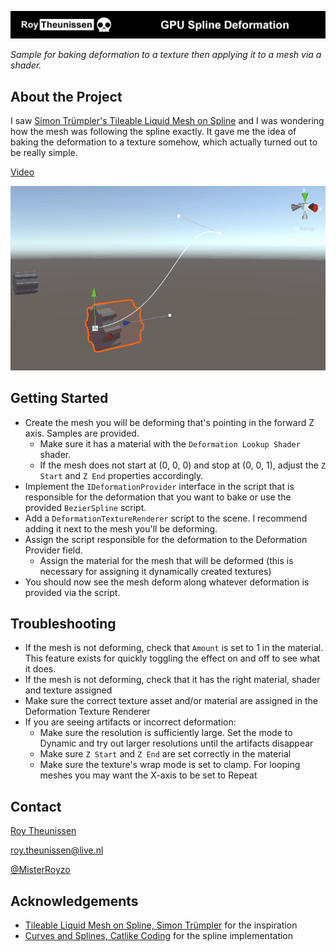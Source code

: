 
[![Roy Theunissen](Readme/GithubHeader.jpg)](http://roytheunissen.com)

_Sample for baking deformation to a texture then applying it to a mesh via a shader._

## About the Project

I saw [Simon Trümpler's Tileable Liquid Mesh on Spline](https://www.artstation.com/artwork/BmN5G6) and I was wondering how the mesh was following the spline exactly. It gave me the idea of baking the deformation to a texture somehow, which actually turned out to be really simple.

[Video](https://youtu.be/bfY7kJfgMuc)

![Example](Readme/Example.gif)

## Getting Started

- Create the mesh you will be deforming that's pointing in the forward Z axis. Samples are provided.
  - Make sure it has a material with the `Deformation Lookup Shader` shader.
  - If the mesh does not start at (0, 0, 0) and stop at (0, 0, 1), adjust the `Z Start` and `Z End` properties accordingly.
- Implement the `IDeformationProvider` interface in the script that is responsible for the deformation that you want to bake or use the provided `BezierSpline` script.
- Add a `DeformationTextureRenderer` script to the scene. I recommend adding it next to the mesh you'll be deforming.
- Assign the script responsible for the deformation to the Deformation Provider field.
  - Assign the material for the mesh that will be deformed (this is necessary for assigning it dynamically created textures)
- You should now see the mesh deform along whatever deformation is provided via the script.

## Troubleshooting
- If the mesh is not deforming, check that `Amount` is set to 1 in the material. This feature exists for quickly toggling the effect on and off to see what it does.
- If the mesh is not deforming, check that it has the right material, shader and texture assigned
- Make sure the correct texture asset and/or material are assigned in the Deformation Texture Renderer
- If you are seeing artifacts or incorrect deformation:
  - Make sure the resolution is sufficiently large. Set the mode to Dynamic and try out larger resolutions until the artifacts disappear
  - Make sure `Z Start` and `Z End` are set correctly in the material
  - Make sure the texture's wrap mode is set to clamp. For looping meshes you may want the X-axis to be set to Repeat

## Contact
[Roy Theunissen](https://roytheunissen.com)

[roy.theunissen@live.nl](mailto:roy.theunissen@live.nl)

[@MisterRoyzo](https://twitter.com/MisterRoyzo)


## Acknowledgements
* [Tileable Liquid Mesh on Spline, Simon Trümpler](https://www.artstation.com/artwork/BmN5G6) for the inspiration
* [Curves and Splines, Catlike Coding](https://catlikecoding.com/unity/tutorials/curves-and-splines/) for the spline implementation

